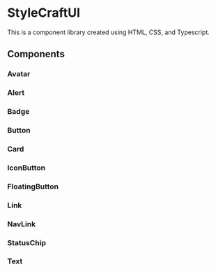 # StyleCraftUI
This is a component library created using HTML, CSS, and Typescript.

## Components
### Avatar
### Alert
### Badge
### Button
### Card
### IconButton
### FloatingButton
### Link
### NavLink
### StatusChip
### Text


